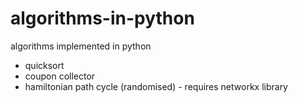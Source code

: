 # algorithms-in-python
algorithms implemented in python

* quicksort
* coupon collector
* hamiltonian path cycle (randomised) - requires networkx library
